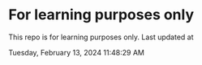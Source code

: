 # For learning purposes only
This repo is for learning purposes only.
Last updated at

Tuesday, February 13, 2024 11:48:29 AM

